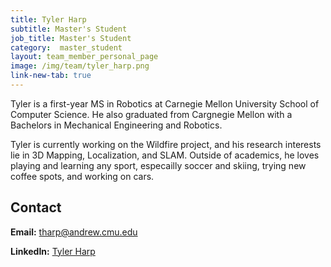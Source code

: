 ```yaml
---
title: Tyler Harp 
subtitle: Master's Student
job_title: Master's Student
category:  master_student
layout: team_member_personal_page
image: /img/team/tyler_harp.png
link-new-tab: true
---
```


Tyler is a first-year MS in Robotics at Carnegie Mellon University School of Computer Science. He also graduated from Cargnegie Mellon with a Bachelors in Mechanical Engineering and Robotics.

Tyler is currently working on the Wildfire project, and his research interests lie in 3D Mapping, Localization, and SLAM. Outside of academics, he loves playing and learning any sport, especailly soccer and skiing, trying new coffee spots, and working on cars. 
<br>

## Contact

**Email:** [tharp@andrew.cmu.edu](tharp@andrew.cmu.edu)

**LinkedIn:** [Tyler Harp](https://www.linkedin.com/in/tylerkharp/)

